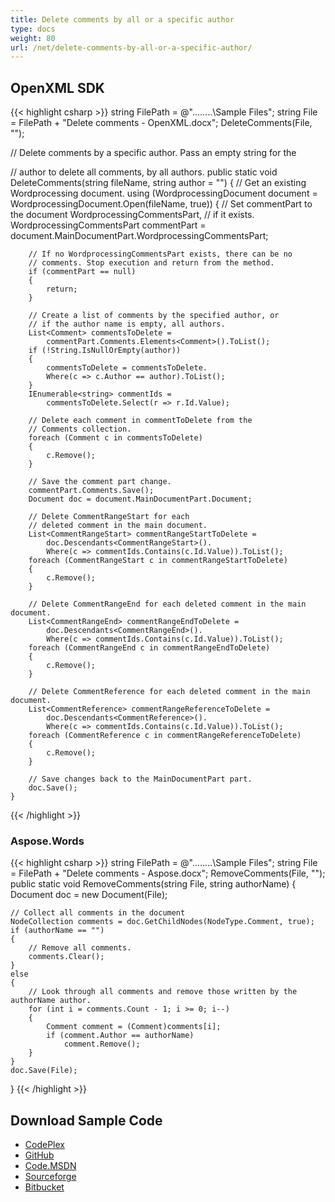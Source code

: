 ```yaml
---
title: Delete comments by all or a specific author
type: docs
weight: 80
url: /net/delete-comments-by-all-or-a-specific-author/
---
```


## OpenXML SDK

{{< highlight csharp >}}
string FilePath = @"..\..\..\..\Sample Files\";
string File = FilePath + "Delete comments - OpenXML.docx";
DeleteComments(File, "");

// Delete comments by a specific author. Pass an empty string for the
 
// author to delete all comments, by all authors.
public static void DeleteComments(string fileName,
    string author = "")
{
    // Get an existing Wordprocessing document.
    using (WordprocessingDocument document =
        WordprocessingDocument.Open(fileName, true))
    {
        // Set commentPart to the document WordprocessingCommentsPart,
        // if it exists.
        WordprocessingCommentsPart commentPart =
            document.MainDocumentPart.WordprocessingCommentsPart;

        // If no WordprocessingCommentsPart exists, there can be no
        // comments. Stop execution and return from the method.
        if (commentPart == null)
        {
            return;
        }

        // Create a list of comments by the specified author, or
        // if the author name is empty, all authors.
        List<Comment> commentsToDelete =
            commentPart.Comments.Elements<Comment>().ToList();
        if (!String.IsNullOrEmpty(author))
        {
            commentsToDelete = commentsToDelete.
            Where(c => c.Author == author).ToList();
        }
        IEnumerable<string> commentIds =
            commentsToDelete.Select(r => r.Id.Value);

        // Delete each comment in commentToDelete from the
        // Comments collection.
        foreach (Comment c in commentsToDelete)
        {
            c.Remove();
        }

        // Save the comment part change.
        commentPart.Comments.Save();
        Document doc = document.MainDocumentPart.Document;

        // Delete CommentRangeStart for each
        // deleted comment in the main document.
        List<CommentRangeStart> commentRangeStartToDelete =
            doc.Descendants<CommentRangeStart>().
            Where(c => commentIds.Contains(c.Id.Value)).ToList();
        foreach (CommentRangeStart c in commentRangeStartToDelete)
        {
            c.Remove();
        }

        // Delete CommentRangeEnd for each deleted comment in the main document.
        List<CommentRangeEnd> commentRangeEndToDelete =
            doc.Descendants<CommentRangeEnd>().
            Where(c => commentIds.Contains(c.Id.Value)).ToList();
        foreach (CommentRangeEnd c in commentRangeEndToDelete)
        {
            c.Remove();
        }

        // Delete CommentReference for each deleted comment in the main document.
        List<CommentReference> commentRangeReferenceToDelete =
            doc.Descendants<CommentReference>().
            Where(c => commentIds.Contains(c.Id.Value)).ToList();
        foreach (CommentReference c in commentRangeReferenceToDelete)
        {
            c.Remove();
        }

        // Save changes back to the MainDocumentPart part.
        doc.Save();
    }
{{< /highlight >}}

### Aspose.Words

{{< highlight csharp >}}
string FilePath = @"..\..\..\..\Sample Files\";
string File = FilePath + "Delete comments - Aspose.docx";
RemoveComments(File, "");
public static void RemoveComments(string File, string authorName)
{
    Document doc = new Document(File);

    // Collect all comments in the document
    NodeCollection comments = doc.GetChildNodes(NodeType.Comment, true);
    if (authorName == "")
    {
        // Remove all comments.
        comments.Clear();
    }
    else
    {
        // Look through all comments and remove those written by the authorName author.
        for (int i = comments.Count - 1; i >= 0; i--)
        {
            Comment comment = (Comment)comments[i];
            if (comment.Author == authorName)
                comment.Remove();
        }
    }
    doc.Save(File);
}
{{< /highlight >}}

## Download Sample Code

- [CodePlex](https://asposewordsopenxml.codeplex.com/releases/view/620544)
- [GitHub](https://github.com/aspose-words/Aspose.Words-for-.NET/releases/tag/AsposeWordsVsOpenXMLv1.2)
- [Code.MSDN](https://code.msdn.microsoft.com/Code-Comparison-of-Common-4ffff4d7#content)
- [Sourceforge](https://sourceforge.net/projects/asposeopenxml/files/Aspose.Words%20Vs%20OpenXML/Delete%20comments%20by%20all%20or%20a%20specific%20author%20\(Aspose.Words\).zip/download)
- [Bitbucket](https://bitbucket.org/asposemarketplace/aspose-for-openxml/wiki/Delete%20comments%20by%20all%20or%20a%20specific%20author)
